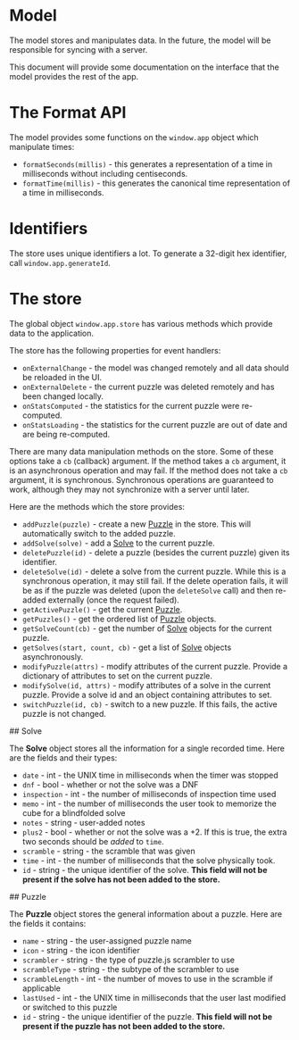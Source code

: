 # Model

The model stores and manipulates data. In the future, the model will be responsible for syncing with a server.

This document will provide some documentation on the interface that the model provides the rest of the app.

# The Format API

The model provides some functions on the `window.app` object which manipulate times:

 * `formatSeconds(millis)` - this generates a representation of a time in milliseconds without including centiseconds.
 * `formatTime(millis)` - this generates the canonical time representation of a time in milliseconds.

# Identifiers

The store uses unique identifiers a lot. To generate a 32-digit hex identifier, call `window.app.generateId`.

# The store

The global object `window.app.store` has various methods which provide data to the application.

The store has the following properties for event handlers:

 * `onExternalChange` - the model was changed remotely and all data should be reloaded in the UI.
 * `onExternalDelete` - the current puzzle was deleted remotely and has been changed locally.
 * `onStatsComputed` - the statistics for the current puzzle were re-computed.
 * `onStatsLoading` - the statistics for the current puzzle are out of date and are being re-computed.

There are many data manipulation methods on the store. Some of these options take a `cb` (callback) argument. If the method takes a `cb` argument, it is an asynchronous operation and may fail. If the method does not take a `cb` argument, it is synchronous. Synchronous operations are guaranteed to work, although they may not synchronize with a server until later.

Here are the methods which the store provides:

 * `addPuzzle(puzzle)` - create a new [Puzzle](#puzzle-object) in the store. This will automatically switch to the added puzzle.
 * `addSolve(solve)` - add a [Solve](#solve-object) to the current puzzle.
 * `deletePuzzle(id)` - delete a puzzle (besides the current puzzle) given its identifier.
 * `deleteSolve(id)` - delete a solve from the current puzzle. While this is a synchronous operation, it may still fail. If the delete operation fails, it will be as if the puzzle was deleted (upon the `deleteSolve` call) and then re-added externally (once the request failed).
 * `getActivePuzzle()` - get the current [Puzzle](#puzzle-object).
 * `getPuzzles()` - get the ordered list of [Puzzle](#puzzle-object) objects.
 * `getSolveCount(cb)` - get the number of [Solve](#solve-object) objects for the current puzzle.
 * `getSolves(start, count, cb)` - get a list of [Solve](#solve-object) objects asynchronously.
 * `modifyPuzzle(attrs)` - modify attributes of the current puzzle. Provide a dictionary of attributes to set on the current puzzle.
 * `modifySolve(id, attrs)` - modify attributes of a solve in the current puzzle. Provide a solve id and an object containing attributes to set.
 * `switchPuzzle(id, cb)` - switch to a new puzzle. If this fails, the active puzzle is not changed.

<a name="solve-object" />
## Solve

The **Solve** object stores all the information for a single recorded time. Here are the fields and their types:

 * `date` - int - the UNIX time in milliseconds when the timer was stopped
 * `dnf` - bool - whether or not the solve was a DNF
 * `inspection` - int - the number of milliseconds of inspection time used
 * `memo` - int - the number of milliseconds the user took to memorize the cube for a blindfolded solve
 * `notes` - string - user-added notes
 * `plus2` - bool - whether or not the solve was a +2. If this is true, the extra two seconds should be *added* to `time`.
 * `scramble` - string - the scramble that was given
 * `time` - int - the number of milliseconds that the solve physically took.
 * `id` - string - the unique identifier of the solve. **This field will not be present if the solve has not been added to the store.**

<a name="puzzle-object" />
## Puzzle

The **Puzzle** object stores the general information about a puzzle. Here are the fields it contains:

 * `name` - string - the user-assigned puzzle name
 * `icon` - string - the icon identifier
 * `scrambler` - string - the type of puzzle.js scrambler to use
 * `scrambleType` - string - the subtype of the scrambler to use
 * `scrambleLength` - int - the number of moves to use in the scramble if applicable
 * `lastUsed` - int - the UNIX time in milliseconds that the user last modified or switched to this puzzle
 * `id` - string - the unique identifier of the puzzle. **This field will not be present if the puzzle has not been added to the store.**
